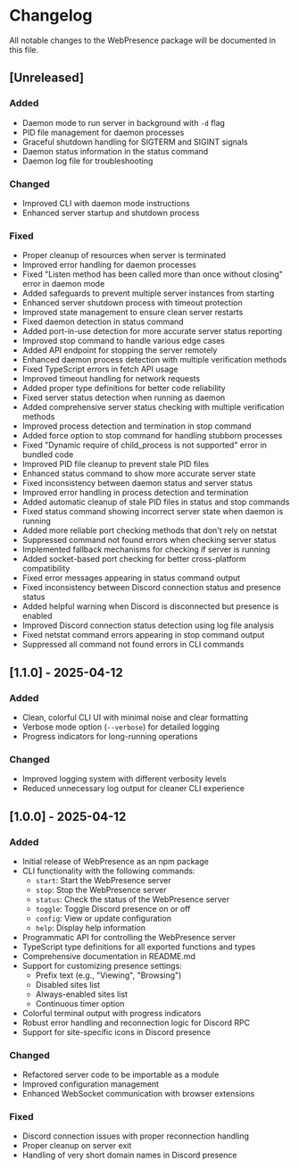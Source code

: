# Changelog

All notable changes to the WebPresence package will be documented in this file.

## [Unreleased]

### Added

- Daemon mode to run server in background with `-d` flag
- PID file management for daemon processes
- Graceful shutdown handling for SIGTERM and SIGINT signals
- Daemon status information in the status command
- Daemon log file for troubleshooting

### Changed

- Improved CLI with daemon mode instructions
- Enhanced server startup and shutdown process

### Fixed

- Proper cleanup of resources when server is terminated
- Improved error handling for daemon processes
- Fixed "Listen method has been called more than once without closing" error in daemon mode
- Added safeguards to prevent multiple server instances from starting
- Enhanced server shutdown process with timeout protection
- Improved state management to ensure clean server restarts
- Fixed daemon detection in status command
- Added port-in-use detection for more accurate server status reporting
- Improved stop command to handle various edge cases
- Added API endpoint for stopping the server remotely
- Enhanced daemon process detection with multiple verification methods
- Fixed TypeScript errors in fetch API usage
- Improved timeout handling for network requests
- Added proper type definitions for better code reliability
- Fixed server status detection when running as daemon
- Added comprehensive server status checking with multiple verification methods
- Improved process detection and termination in stop command
- Added force option to stop command for handling stubborn processes
- Fixed "Dynamic require of child_process is not supported" error in bundled code
- Improved PID file cleanup to prevent stale PID files
- Enhanced status command to show more accurate server state
- Fixed inconsistency between daemon status and server status
- Improved error handling in process detection and termination
- Added automatic cleanup of stale PID files in status and stop commands
- Fixed status command showing incorrect server state when daemon is running
- Added more reliable port checking methods that don't rely on netstat
- Suppressed command not found errors when checking server status
- Implemented fallback mechanisms for checking if server is running
- Added socket-based port checking for better cross-platform compatibility
- Fixed error messages appearing in status command output
- Fixed inconsistency between Discord connection status and presence status
- Added helpful warning when Discord is disconnected but presence is enabled
- Improved Discord connection status detection using log file analysis
- Fixed netstat command errors appearing in stop command output
- Suppressed all command not found errors in CLI commands

## [1.1.0] - 2025-04-12

### Added

- Clean, colorful CLI UI with minimal noise and clear formatting
- Verbose mode option (`--verbose`) for detailed logging
- Progress indicators for long-running operations

### Changed

- Improved logging system with different verbosity levels
- Reduced unnecessary log output for cleaner CLI experience

## [1.0.0] - 2025-04-12

### Added

- Initial release of WebPresence as an npm package
- CLI functionality with the following commands:
  - `start`: Start the WebPresence server
  - `stop`: Stop the WebPresence server
  - `status`: Check the status of the WebPresence server
  - `toggle`: Toggle Discord presence on or off
  - `config`: View or update configuration
  - `help`: Display help information
- Programmatic API for controlling the WebPresence server
- TypeScript type definitions for all exported functions and types
- Comprehensive documentation in README.md
- Support for customizing presence settings:
  - Prefix text (e.g., "Viewing", "Browsing")
  - Disabled sites list
  - Always-enabled sites list
  - Continuous timer option
- Colorful terminal output with progress indicators
- Robust error handling and reconnection logic for Discord RPC
- Support for site-specific icons in Discord presence

### Changed

- Refactored server code to be importable as a module
- Improved configuration management
- Enhanced WebSocket communication with browser extensions

### Fixed

- Discord connection issues with proper reconnection handling
- Proper cleanup on server exit
- Handling of very short domain names in Discord presence
